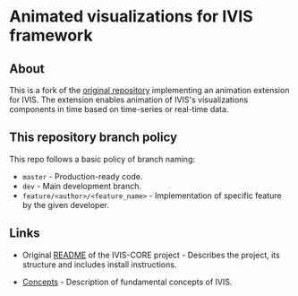 # Animated visualizations for IVIS framework

## About

This is a fork of the [original
repository](https://github.com/smartarch/ivis-core) implementing an animation
extension for IVIS. The extension enables animation of IVIS's visualizations
components in time based on time-series or real-time data.

## This repository branch policy

This repo follows a basic policy of branch naming:

- `master` - Production-ready code.
- `dev` - Main development branch.
- `feature/<author>/<feature_name>` - Implementation of specific feature by the
    given developer.

## Links

- Original [README](./docs/GENERALS.md) of the IVIS-CORE project - Describes
    the project, its structure and includes install instructions.

- [Concepts](./docs/CONCEPTS.md) - Description of fundamental concepts of IVIS.

